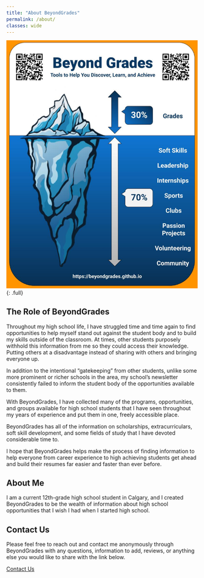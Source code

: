 ```yaml
---
title: "About BeyondGrades"
permalink: /about/
classes: wide
---
```


![BeyondGrades Poster](\assets\images\BeyondGrades.jpg)
{: .full}

## The Role of BeyondGrades

Throughout my high school life, I have struggled time and time again to find opportunities to help myself stand out against the student body and to build my skills outside of the classroom. At times, other students purposely withhold this information from me so they could access their knowledge. Putting others at a disadvantage instead of sharing with others and bringing everyone up.

In addition to the intentional “gatekeeping” from other students, unlike some more prominent or richer schools in the area, my school’s newsletter consistently failed to inform the student body of the opportunities available to them.

With BeyondGrades, I have collected many of the programs, opportunities, and groups available for high school students that I have seen throughout my years of experience and put them in one, freely accessible place.

BeyondGrades has all of the information on scholarships, extracurriculars, soft skill development, and some fields of study that I have devoted considerable time to.

I hope that BeyondGrades helps make the process of finding information to help everyone from career experience to high achieving students get ahead and build their resumes far easier and faster than ever before.

## About Me

I am a current 12th-grade high school student in Calgary, and I created BeyondGrades to be the wealth of information about high school opportunities that I wish I had when I started high school.

## Contact Us

Please feel free to reach out and contact me anonymously through BeyondGrades with any questions, information to add, reviews, or anything else you would like to share with the link below.

<div markdown="0"><a href="{{site.baseurl}}/contact" class="btn">Contact Us</a></div>